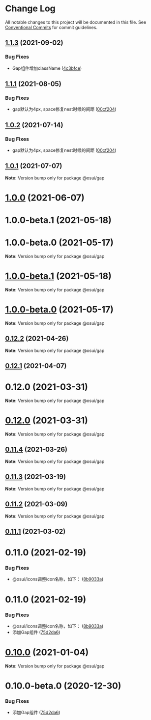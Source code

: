 # Change Log

All notable changes to this project will be documented in this file.
See [Conventional Commits](https://conventionalcommits.org) for commit guidelines.

## [1.1.3](https://gitee.com/gitee-fe/osui/tree/master/compare/v1.1.2...v1.1.3) (2021-09-02)


### Bug Fixes

* Gap组件增加className ([4c3bfce](https://gitee.com/gitee-fe/osui/tree/master/commits/4c3bfcefd55befebf5297a01a64e7493fa6f5e7a))





## [1.1.1](https://gitee.com/gitee-fe/osui/tree/master/compare/v1.0.0-beta.1...v1.1.1) (2021-08-05)


### Bug Fixes

* gap默认为4px, space修复nest时候的间距 ([00cf204](https://gitee.com/gitee-fe/osui/tree/master/commits/00cf2045fbaf9bf4190f12851b45fd3602fb8b1a))





## [1.0.2](https://gitee.com/gitee-fe/osui/tree/master/compare/@osui/gap@1.0.1...@osui/gap@1.0.2) (2021-07-14)


### Bug Fixes

* gap默认为4px, space修复nest时候的间距 ([00cf204](https://gitee.com/gitee-fe/osui/tree/master/commits/00cf2045fbaf9bf4190f12851b45fd3602fb8b1a))





## [1.0.1](https://gitee.com/gitee-fe/osui/tree/master/compare/@osui/gap@1.0.0...@osui/gap@1.0.1) (2021-07-07)

**Note:** Version bump only for package @osui/gap





# [1.0.0](https://gitee.com/gitee-fe/osui/tree/master/compare/@osui/gap@0.12.2...@osui/gap@1.0.0) (2021-06-07)



# 1.0.0-beta.1 (2021-05-18)



# 1.0.0-beta.0 (2021-05-17)

**Note:** Version bump only for package @osui/gap





# [1.0.0-beta.1](https://gitee.com/gitee-fe/osui/tree/master/compare/v1.0.0-beta.0...v1.0.0-beta.1) (2021-05-18)

**Note:** Version bump only for package @osui/gap





# [1.0.0-beta.0](https://gitee.com/gitee-fe/osui/tree/master/compare/v0.12.1...v1.0.0-beta.0) (2021-05-17)

**Note:** Version bump only for package @osui/gap





## [0.12.2](https://gitee.com/gitee-fe/osui/tree/master/compare/@osui/gap@0.12.1...@osui/gap@0.12.2) (2021-04-26)

**Note:** Version bump only for package @osui/gap





## [0.12.1](https://gitee.com/gitee-fe/osui/tree/master/compare/@osui/gap@0.11.4...@osui/gap@0.12.1) (2021-04-07)



# 0.12.0 (2021-03-31)

**Note:** Version bump only for package @osui/gap





# [0.12.0](https://gitee.com/gitee-fe/osui/tree/master/compare/v0.11.0...v0.12.0) (2021-03-31)

**Note:** Version bump only for package @osui/gap





## [0.11.4](https://gitee.com/gitee-fe/osui/tree/master/compare/@osui/gap@0.11.3...@osui/gap@0.11.4) (2021-03-26)

**Note:** Version bump only for package @osui/gap





## [0.11.3](https://gitee.com/gitee-fe/osui/tree/master/compare/@osui/gap@0.11.2...@osui/gap@0.11.3) (2021-03-19)

**Note:** Version bump only for package @osui/gap





## [0.11.2](https://gitee.com/gitee-fe/osui/tree/master/compare/@osui/gap@0.11.1...@osui/gap@0.11.2) (2021-03-09)

**Note:** Version bump only for package @osui/gap





## [0.11.1](https://gitee.com/gitee-fe/osui/tree/master/compare/@osui/gap@0.10.0...@osui/gap@0.11.1) (2021-03-02)



# 0.11.0 (2021-02-19)


### Bug Fixes

* @osui/icons调整icon名称，如下： ([8b9033a](https://gitee.com/gitee-fe/osui/tree/master/commits/8b9033af14f14ebae853692523739ca22c64123a))





# 0.11.0 (2021-02-19)


### Bug Fixes

* @osui/icons调整icon名称，如下： ([8b9033a](https://gitee.com/gitee-fe/osui/tree/master/commits/8b9033af14f14ebae853692523739ca22c64123a))
* 添加Gap组件 ([75d2da6](https://gitee.com/gitee-fe/osui/tree/master/commits/75d2da62f1d4c6043abe1014838bc049362e165a))





# [0.10.0](https://gitee.com/gitee-fe/osui/tree/master/compare/@osui/gap@0.10.0-beta.0...@osui/gap@0.10.0) (2021-01-04)

**Note:** Version bump only for package @osui/gap





# 0.10.0-beta.0 (2020-12-30)


### Bug Fixes

* 添加Gap组件 ([75d2da6](https://gitee.com/gitee-fe/osui/tree/master/commits/75d2da62f1d4c6043abe1014838bc049362e165a))
